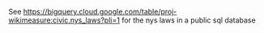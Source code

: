 See https://bigquery.cloud.google.com/table/proj-wikimeasure:civic.nys_laws?pli=1 for the nys laws in a public sql database
